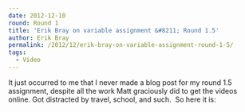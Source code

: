 ```yaml
---
date: 2012-12-10
round: Round 1
title: 'Erik Bray on variable assignment &#8211; Round 1.5'
author: Erik Bray
permalink: /2012/12/erik-bray-on-variable-assignment-round-1-5/
tags:
  - Video
---
```

It just occurred to me that I never made a blog post for my round 1.5 assignment, despite all the work Matt graciously did to get the videos online. Got distracted by travel, school, and such.  So here it is:
